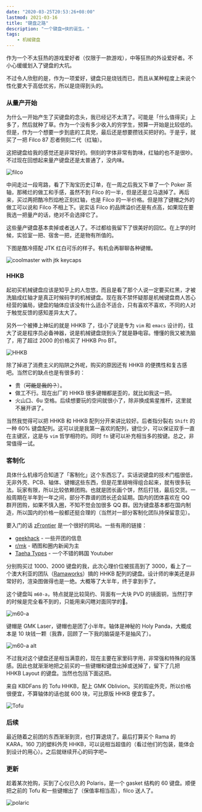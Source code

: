 ```yaml
---
date: "2020-03-25T20:53:26+08:00"
lastmod: 2021-03-16
title: "键盘之路"
description: "一个键盘⌨侠的诞生。"
tags:
    - 机械键盘
---
```


作为一个不太狂热的游戏爱好者（仅限于一款游戏），中等狂热的外设爱好者。不小心缓缓划入了键盘的大坑。

不过令人欣慰的是，作为一项爱好，键盘只是烧钱而已，而且从某种程度上来说个性化要大于高低优劣，所以是烧得到头的。

### 从量产开始

为什么一开始产生了买键盘的念头，我已经记不太清了。可能是「什么值得买」上多了，然后就种了草。作为一个没有多少收入的穷学生，预算一开始是比较低的。但是，作为一个想要一步到底的工具党，最后还是想要攒钱买把好的。于是乎，就买了一把 Filco 87 忍者侧刻二代（红轴）。

这把键盘给我的感觉还是非常好的。侧刻的字体非常有韵味，红轴的也不是很吵。不过现在回想起来量产键盘还是太普通了，没内味。

![filco](https://raw.githubusercontent.com/yzlnew/ImageBed/master/blog/2021/02/filco.jpeg)

中间走过一段弯路，看了下淘宝历史订单，在一周之后我又下单了一个 Poker 茶轴，那稀烂的做工和手感，虽然不到 Filco 的一半，但是还是立马退掉了。再后来，买过两把酷冷烈焰枪正刻红轴，也是 Filco 的一半价格。但是除了键帽之外的做工可以说和 Filco 不相上下。说实话 Filco 的品牌溢价还是有点高，如果现在要我选一把量产的话，绝对不会选择它了。

这些量产键盘基本卖掉或者送人了。不过都给我留下了很美好的回忆。在上学的时候，实验室一把、宿舍一把，还是物有所值的。

下图是酷冷搭配 JTK 红白可乐的样子。有机会再聊聊各种键帽。

![coolmaster with jtk keycaps](https://raw.githubusercontent.com/yzlnew/ImageBed/master/blog/2021/02/cool_master.jpeg)

### HHKB

起初买机械键盘应该是知乎上的人忽悠，而且是看了那个人说一定要买红黑，才被洗脑成红轴才是真正时候码字的机械键盘。现在我不禁怀疑那是机械键盘商人苦心经营的骗局，键盘的轴体应该没有什么适合不适合，只有喜欢不喜欢，不同的人对于触觉反馈的感知差异太大了。

另外一个被捧上神坛的就是 HHKB 了，往小了说是专为 `vim` 和 `emacs` 设计的，往大了说是程序员必备神器，说是机械键盘烧到头了就是静电容。懵懂的我又被洗脑了，用了超过 2000 的价格买了 HHKB Pro BT。

![HHKB](https://raw.githubusercontent.com/yzlnew/ImageBed/master/blog/2021/02/hhkb.jpeg)

除了掉进了消费主义的陷阱之外呢，购买的原因还有 HHKB 的便携性和复古感吧。当然它的缺点也是有很多的：

- 贵（~~可能是我的？~~）。
- 做工不行。现在出厂的 HHKB 很多键帽都是歪的，就比如我这一把。
- 火山口、6u 空格。后续想要玩的空间就很小了，除非换成紫星推杆，这里就不展开讲了。

当然我觉得可以把 HHKB 和 HHKB 配列分开来讲比较好。后者指分裂右 `Shift` 的一种 60% 键盘配列。这可以说是我第一喜欢的配列，键位少，可以保证双手一直在主键区，这是与 `vim` 哲学相符的。同时 `fn` 键可以补充相当多的按键。总之，非常值得一试。

### 客制化

具体什么机缘巧合知道了「客制化」这个东西忘了。实话说键盘的技术门槛很低，无非外壳、PCB、轴体、键帽这些东西，但是花里胡哨得组合起来，就有很多玩法。玩家有限，所以比较依赖团购。也就是团长画个饼，然后打钱，最后交货。一般周期在半年到一年之间，部分不靠谱的团长还会延期。国内的团体喜欢在 QQ 群开团购，如果不慎入圈，不知不觉会加很多 QQ 群。因为键盘基本都在国内制造，所以国内的价格一般都还挺合理的（当然对一部分客制化团队持保留意见）。

要入门的话 [zFrontier](https://www.zfrontier.com/) 是一个很好的网站。一些有用的链接：

- [geekhack](https://geekhack.org/index.php) - 一些开团的信息
- [r/mk](https://www.reddit.com/r/MechanicalKeyboards/) - 晒图和圈内新闻为主
- [Taeha Types](https://www.youtube.com/user/FeelgHoodMusic) - 一个不错的韩国 Youtuber

分别购买过 1000、2000 键盘的我，此次心理价位被拔高到了 3000，看上了一个澳大利亚的团队（[Ramaworks](https://rama.works/)）搞的 HHKB 配列的键盘。设计师的审美还是非常好的，渲染图做得也是一绝。大概等了大半年，终于拿到手了。

这个键盘叫 `m60-a`，特点就是比较简约、背面有一大块 PVD 的镜面铜，当然打字的时候是完全看不到的，只能用来闪瞎对面同学的👀。

![m60-a](https://raw.githubusercontent.com/yzlnew/ImageBed/master/blog/2021/02/m60.jpeg)

键帽是 GMK Laser，键帽也是团了小半年。轴体是神秘的 Holy Panda，大概成本是 10 块钱一颗（我靠，回顾了一下我的脑袋是不是抽风了）。

![m60-a alt](https://raw.githubusercontent.com/yzlnew/ImageBed/master/blog/2021/02/m60-a.jpeg)

不过我对这个键盘还是相当满意的，现在主要在家里码字用，非常强和特殊的段落感。因此也就渐渐地把之前买的一些键帽和键盘出掉或送掉了，留下了几把 HHKB Layout 的键盘。当然也包括下面这把。

来自 KBDFans 的 Tofu HHKB，配上 GMK Oblivion。买的瑕疵外壳，所以价格很便宜，不算轴体的话也就 600 块，可比原版 HHKB 便宜多了。

![Tofu](https://raw.githubusercontent.com/yzlnew/ImageBed/master/blog/2021/02/tofu.jpeg)

### 后续

最近随着之前团的东西渐渐到货，也打算退烧了。最后打算买个 Rama 的 KARA，160 刀的塑料外壳 HHKB，可以说相当超值的（看过他们的包装，能体会到设计的用心）。之后就继续开心的码字吧~

### 更新

趁着某次抢购，买到了心仪已久的 Polaris，是一个 gasket 结构的 60 键盘。顺便把之前的 Tofu 和一些键帽出了（保值率相当高），filco 送人了。

![polaric](https://raw.githubusercontent.com/yzlnew/ImageBed/master/blog/2021/02/polaris.jpeg)
